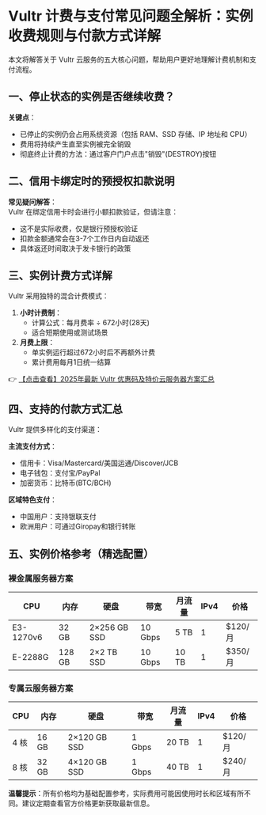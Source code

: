 # Vultr 计费与支付常见问题全解析：实例收费规则与付款方式详解

本文将解答关于 Vultr 云服务的五大核心问题，帮助用户更好地理解计费机制和支付流程。

## 一、停止状态的实例是否继续收费？

**关键点**：  
- 已停止的实例仍会占用系统资源（包括 RAM、SSD 存储、IP 地址和 CPU）  
- 费用将持续产生直至实例被完全销毁  
- 彻底终止计费的方法：通过客户门户点击"销毁"(DESTROY)按钮

## 二、信用卡绑定时的预授权扣款说明

**常见疑问解答**：  
Vultr 在绑定信用卡时会进行小额扣款验证，但请注意：  
- 这不是实际收费，仅是银行预授权验证  
- 扣款金额通常会在3-7个工作日内自动返还  
- 具体返还时间取决于发卡银行的政策

## 三、实例计费方式详解

Vultr 采用独特的混合计费模式：  
1. **小时计费制**：  
   - 计算公式：每月费率 ÷ 672小时(28天)  
   - 适合短期使用或测试场景  
2. **月费上限**：  
   - 单实例运行超过672小时后不再额外计费  
   - 累计费用每月1日统一结算  

👉 [【点击查看】2025年最新 Vultr 优惠码及特价云服务器方案汇总](https://bit.ly/VuLtr)

## 四、支持的付款方式汇总

Vultr 提供多样化的支付渠道：  

**主流支付方式**：  
- 信用卡：Visa/Mastercard/美国运通/Discover/JCB  
- 电子钱包：支付宝/PayPal  
- 加密货币：比特币(BTC/BCH)  

**区域特色支付**：  
- 中国用户：支持银联支付  
- 欧洲用户：可通过Giropay和银行转账  

## 五、实例价格参考（精选配置）

### 裸金属服务器方案

| CPU       | 内存   | 硬盘        | 带宽    | 月流量 | IPv4 | 价格     |
|-----------|--------|-------------|---------|--------|------|----------|
| E3-1270v6 | 32 GB  | 2×256 GB SSD | 10 Gbps | 5 TB   | 1    | $120/月  |
| E-2288G   | 128 GB | 2×2 TB SSD   | 10 Gbps | 10 TB  | 1    | $350/月  |

### 专属云服务器方案

| CPU    | 内存   | 硬盘        | 带宽   | 月流量 | IPv4 | 价格     |
|--------|--------|-------------|--------|--------|------|----------|
| 4 核   | 16 GB  | 2×120 GB SSD | 1 Gbps | 20 TB  | 1    | $120/月  |
| 8 核   | 32 GB  | 4×120 GB SSD | 1 Gbps | 40 TB  | 1    | $240/月  |

**温馨提示**：所有价格均为基础配置参考，实际费用可能因使用时长和区域有所不同。建议定期查看官方价格更新获取最新信息。
